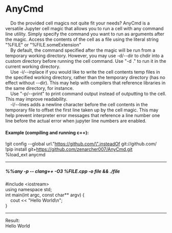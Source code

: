 # AnyCmd

&nbsp;&nbsp;&nbsp;&nbsp;Do the provided cell magics not quite fit your needs? AnyCmd is a versatile Jupyter cell magic that allows you to run a cell with any command line utility. Simply specify the command you want to run as arguments after the magic. Access the contents of the cell as a file using the literal string "%FILE" or "%FILE.someExtension"  
&nbsp;&nbsp;&nbsp;&nbsp;By default, the command specified after the magic will be run from a temporary working directory. However, you may use -d/--dir <directory> to chdir into a custom directory before running the cell command. Use "-d ." to run it in the current working directory.  
&nbsp;&nbsp;&nbsp;&nbsp;Use -i/--inplace if you would like to write the cell contents temp files in the specified working directory, rather than the temporary directory (has no effect without --dir). This may help with compilers that reference libraries in the same directory, for instance.  
&nbsp;&nbsp;&nbsp;&nbsp;Use "-p/--print" to print command output instead of outputting to the cell. This may improve readability.  
&nbsp;&nbsp;&nbsp;&nbsp;-l/--lines adds a newline character before the cell contents in the temporary file to offset the first line taken up by the cell magic. This may help prevent interpreter error messages that reference a line number one line before the actual error when jupyter line numbers are enabled.

  
  

#### Example (compiling and running c++):  
!git config --global url.\"https://github.com/\".insteadOf git://github.com/  
!pip install git+https://github.com/zenarcher007/AnyCmd.git  
%load_ext anycmd
___
##### %%any -p -- clang++ -O3 %FILE.cpp -o file && ./file

\#include \<iostream\>  
using namespace std;  
int main(int argc, const char** argv) {  
&nbsp;&nbsp;&nbsp;&nbsp;cout << "Hello World\n";  
}  
___
Result:  
Hello World  
